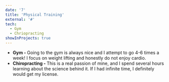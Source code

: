 ```yaml
---
date: '7'
title: 'Physical Training'
external: '#'
tech:
  - Gym
  - Chriopracting
showInProjects: true
---
```


- <b>Gym - </b> Going to the gym is always nice and I attempt to go 4-6 times a week! I focus on weight lifting and honestly do not enjoy cardio. 
- <b>Chiropracting - </b> This is a real passion of mine, and I spend several hours learning about the science behind it. If I had infinite time, I definitely would get my license. 